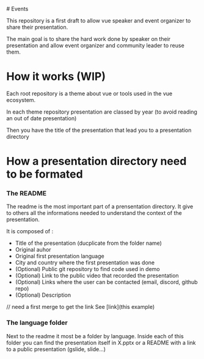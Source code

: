 # Events

This repository is a first draft to allow vue speaker and event organizer to share their presentation.

The main goal is to share the hard work done by speaker on their presentation and allow event organizer and community leader to reuse them.

# How it works (WIP)

Each root repository is a theme about vue or tools used in the vue ecosystem.

In each theme repository presentation are classed by year (to avoid reading an out of date presentation)

Then you have the title of the presentation that lead you to a presentation directory


# How a presentation directory need to be formated

### The README

The readme is the most important part of a prensentation directory. It give to others all the informations needed to understand the context of the presentation.

It is composed of :

- Title of the presentation (ducplicate from the folder name)
- Original auhor
- Original first presentation language
- City and country where the first presentation was done
- (Optional) Public git repository to find code used in demo
- (Optional) Link to the public video that recorded the presentation
- (Optional) Links where the user can be contacted (email, discord, github repo)
- (Optional) Description

// need a first merge to get the link
See [link](this example)

### The language folder

Next to the readme it most be a folder by language. Inside each of this folder you can find the presentation itself in X.pptx or a README with a link to a public presentation (gslide, slide...)




